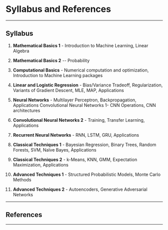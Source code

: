 
# Syllabus and References
---
## Syllabus

1. **Mathematical Basics 1** - Introduction to Machine Learning, Linear Algebra

2. **Mathematical Basics 2** -- Probability

3. **Computational Basics** - Numerical computation and optimization, Introduction to Machine Learning packages

4. **Linear and Logistic Regression** - Bias/Variance Tradeoff, Regularization, Variants of Gradient Descent, MLE, MAP, Applications

5. **Neural Networks** - Multilayer Perceptron, Backpropagation, Applications Convolutional Neural Networks 1- CNN Operations, CNN architectures

6. **Convolutional Neural Networks 2** - Training, Transfer Learning, Applications

7. **Recurrent Neural Networks** - RNN, LSTM, GRU, Applications

8. **Classical Techniques 1** - Bayesian Regression, Binary Trees, Random Forests, SVM, Naïve Bayes, Applications

9. **Classical Techniques 2** - k-Means, KNN, GMM, Expectation Maximization, Applications

10. **Advanced Techniques 1** - Structured Probabilistic Models, Monte Carlo Methods

11. **Advanced Techniques 2** - Autoencoders, Generative Adversarial Networks

---

## References



---
